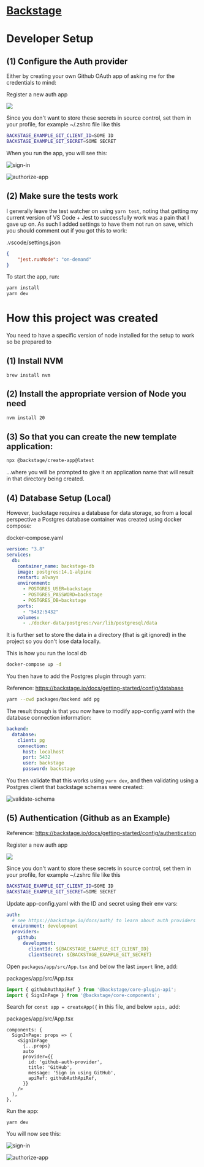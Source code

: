 # [Backstage](https://backstage.io)



# Developer Setup



## (1) Configure the Auth provider 

Either by creating your own Github OAuth app of asking me for the credentials to mind:

Register a new auth app

![](https://backstage.io/assets/images/gh-oauth-6ba1157307d9e1a95301a49e9ee1b05b.png)

Since you don't want to store these secrets in source control, set them in your profile, for example ~/.zshrc file like this

```bash
BACKSTAGE_EXAMPLE_GIT_CLIENT_ID=SOME ID
BACKSTAGE_EXAMPLE_GIT_SECRET=SOME SECRET
```

When you run the app, you will see this:

![sign-in](./wiki/sign-in.png)

![authorize-app](./wiki/authorize-app.png)

## (2) Make sure the tests work

I generally leave the test watcher on using `yarn test`, noting that getting my current version of VS Code + Jest to successfully work was a pain that I gave up on. As such I added settings to have them not run on save, which you should comment out if you got this to work:

.vscode/settings.json

```json
{
    "jest.runMode": "on-demand"
}
```



To start the app, run:

```sh
yarn install
yarn dev
```



# How this project was created

You need to have a specific version of node installed for the setup to work so be prepared to 

## (1) Install NVM

```shell
brew install nvm
```

## (2) Install the appropriate version of Node you need

```bash
nvm install 20
```

## (3) So that you can create the new template application:

```bash
npx @backstage/create-app@latest
```

...where you will be prompted to give it an application name that will result in that directory being created.

## (4) Database Setup (Local)

 However, backstage requires a database for data storage, so from a local perspective a Postgres database container was created using docker compose:

docker-compose.yaml

```yaml
version: "3.8"
services:
  db:
    container_name: backstage-db
    image: postgres:14.1-alpine
    restart: always
    environment:
      - POSTGRES_USER=backstage
      - POSTGRES_PASSWORD=backstage
      - POSTGRES_DB=backstage
    ports:
      - "5432:5432"
    volumes:
      - ./docker-data/postgres:/var/lib/postgresql/data
```

It is further set to store the data in a directory (that is git ignored) in the project so you don't lose data locally.

This is how you run the local db

```bash
docker-compose up -d
```

You then have to add the Postgres plugin through yarn:

Reference: https://backstage.io/docs/getting-started/config/database

```bash
yarn --cwd packages/backend add pg
```

The result though is that you now have to modify app-config.yaml with the database connection information:

```yaml
backend:
  database:
    client: pg
    connection:
      host: localhost
      port: 5432
      user: backstage
      password: backstage
```

You then validate that this works using `yarn dev`, and then validating using a Postgres client that backstage schemas were created:

![validate-schema](./wiki/validate-schema.png)



## (5) Authentication (Github as an Example)

Reference: https://backstage.io/docs/getting-started/config/authentication

Register a new auth app

![](https://backstage.io/assets/images/gh-oauth-6ba1157307d9e1a95301a49e9ee1b05b.png)

Since you don't want to store these secrets in source control, set them in your profile, for example ~/.zshrc file like this

```bash
BACKSTAGE_EXAMPLE_GIT_CLIENT_ID=SOME ID
BACKSTAGE_EXAMPLE_GIT_SECRET=SOME SECRET
```

Update app-config.yaml with the ID and secret using their env vars:

```yaml
auth:
  # see https://backstage.io/docs/auth/ to learn about auth providers
  environment: development
  providers:
    github:
      development:
        clientId: ${BACKSTAGE_EXAMPLE_GIT_CLIENT_ID}
        clientSecret: ${BACKSTAGE_EXAMPLE_GIT_SECRET}
```

Open `packages/app/src/App.tsx` and below the last `import` line, add:

packages/app/src/App.tsx

```typescript
import { githubAuthApiRef } from '@backstage/core-plugin-api';
import { SignInPage } from '@backstage/core-components';
```

Search for `const app = createApp({` in this file, and below `apis,` add:

packages/app/src/App.tsx

```tsx
components: {
  SignInPage: props => (
    <SignInPage
      {...props}
      auto
      provider={{
        id: 'github-auth-provider',
        title: 'GitHub',
        message: 'Sign in using GitHub',
        apiRef: githubAuthApiRef,
      }}
    />
  ),
},
```



Run the app:

```
yarn dev
```

You will now see this:

![sign-in](./wiki/sign-in.png)

![authorize-app](./wiki/authorize-app.png)

